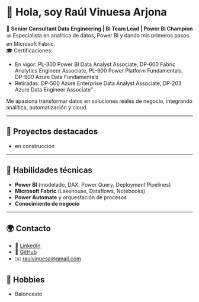 # 👋 Hola, soy Raúl Vinuesa Arjona

💼 **Senior Consultant Data Engineering | BI Team Lead | Power BI Champion**  
📊 Especialista en analítica de datos, Power BI y dando mis primeros pasos en Microsoft Fabric.  
🎓 Certificaciones:
- En vigor: PL-300 Power BI Data Analyst Associate, DP-600 Fabric Analytics Engineer Associate, PL-900 Power Platform Fundamentals, DP-900 Azure Data Fundamentals
- Retiradas: DP-500 Azure Enterprise Data Analyst Associate, DP-203 Azure Data Engineer Associate"

Me apasiona transformar datos en soluciones reales de negocio, integrando analítica, automatización y cloud.

---

## 🚀 Proyectos destacados

- en construcción

---

## 🧠 Habilidades técnicas
- **Power BI** (modelado, DAX, Power Query, Deployment Pipelines)
- **Microsoft Fabric** (Lakehouse, Dataflows, Notebooks)
- **Power Automate** y orquestación de procesos
- **Conocimiento de negocio**

---

## 🌍 Contacto
- 💼 [LinkedIn](https://www.linkedin.com/in/raulvinuesaarjona/)
- 🧰 [GitHub](https://github.com/Raul-Vinuesa-Arjona)
- ✉️ raulvinuesa@gmail.com

## 🏀 Hobbies
- Baloncesto
